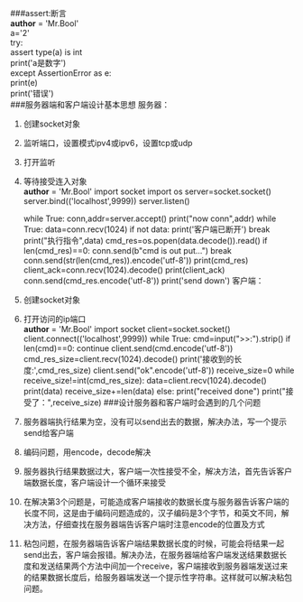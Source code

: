 ###assert:断言   
	__author__ = 'Mr.Bool'  
	a='2'  
	try:  
	    assert type(a) is int  
	    print('a是数字')  
	except AssertionError as e:  
	    print(e)  
	    print('错误')  
###服务器端和客户端设计基本思想
服务器：  
1. 创建socket对象  
2. 监听端口，设置模式ipv4或ipv6，设置tcp或udp  
3. 打开监听  
4. 等待接受连入对象  
	__author__ = 'Mr.Bool'
	import socket
	import os
	server=socket.socket()
	server.bind(('localhost',9999))
	server.listen()
	
	while True:
	    conn,addr=server.accept()
	    print("now conn",addr)
	    while True:
	        data=conn.recv(1024)
	        if not data:
	            print('客户端已断开')
	            break
	        print("执行指令",data)
	        cmd_res=os.popen(data.decode()).read()
	        if len(cmd_res)==0:
	            conn.send(b"cmd is out put...")
	            break
	        conn.send(str(len(cmd_res)).encode('utf-8'))
	        print(cmd_res)
	        client_ack=conn.recv(1024).decode()
	        print(client_ack)
	        conn.send(cmd_res.encode('utf-8'))
	        print('send down')
客户端：  
1. 创建socket对象  
2. 打开访问的ip端口  
	__author__ = 'Mr.Bool'
	import socket
	client=socket.socket()
	client.connect(('localhost',9999))
	while True:
	    cmd=input(">>:").strip()
	    if len(cmd)==0:
	        continue
	    client.send(cmd.encode('utf-8'))
	    cmd_res_size=client.recv(1024).decode()
	    print('接收到的长度:',cmd_res_size)
	    client.send("ok".encode('utf-8'))
	    receive_size=0
	    while receive_size!=int(cmd_res_size):
	        data=client.recv(1024).decode()
	        print(data)
	        receive_size+=len(data)
	    else:
	        print("received done")
	        print("接受了：",receive_size)
###设计服务器和客户端时会遇到的几个问题  
1. 服务器端执行结果为空，没有可以send出去的数据，解决办法，写一个提示send给客户端  
2. 编码问题，用encode，decode解决  
3. 服务器执行结果数据过大，客户端一次性接受不全，解决方法，首先告诉客户端数据长度，客户端设计一个循环来接受  
4. 在解决第3个问题是，可能造成客户端接收的数据长度与服务器告诉客户端的长度不同，这是由于编码问题造成的，汉子编码是3个字节，和英文不同，解决方法，仔细查找在服务器端告诉客户端时注意encode的位置及方式
5. 粘包问题，在服务器端告诉客户端结果数据长度的时候，可能会将结果一起send出去，客户端会报错。解决办法，在服务器端给客户端发送结果数据长度和发送结果两个方法中间加一个receive，客户端接收到服务器端发送过来的结果数据长度后，给服务器端发送一个提示性字符串。这样就可以解决粘包问题。